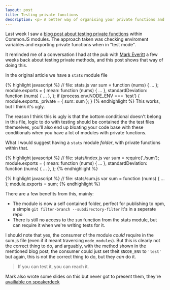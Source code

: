 ```yaml
---
layout: post
title: Testing private functions
description: <p> A better way of organising your private functions and testing them in node </p>
---
```


Last week I saw a [blog post about testing private functions](http://engineering.clever.com/2014/07/29/testing-private-functions-in-javascript-modules) within CommonJS modules. The approach taken was checking enviroment variables and exporting private functions when in "test mode".

It reminded me of a conversation I had at the pub with [Mark Everitt](https://twitter.com/qubyte) a few weeks back about testing private methods, and this post shows that way of doing this.

In the original article we have a `stats` module file

{% highlight javascript %}
// file: stats.js
var sum = function (nums) { ... };
module.exports = {
  mean: function (nums) { ... },
  standardDeviation: function (nums) { ... },
};
if (process.env.NODE_ENV === 'test') {
  module.exports._private = { sum: sum };
}
{% endhighlight %}
This works, but I think it's ugly.

The reason I think this is ugly is that the bottom conditional doesn't belong in this file, logic to do with testing should be contained the the test files themselves, you'll also end up bloating your code base with these conditionals when you have a lot of modules with private functions.

What I would suggest having a `stats` module *folder*, with private functions within that.

{% highlight javascript %}
// file: stats/index.js
var sum = require('./sum');
module.exports = {
  mean: function (nums) { ... },
  standardDeviation: function (nums) { ... },
};
{% endhighlight %}

{% highlight javascript %}
// file: stats/sum.js
var sum = function (nums) { ... };
module.exports = sum;
{% endhighlight %}

There are a few benefits from this, mainly:

 - The module is now a self contained folder, perfect for publishing to npm, a simple `git filter-branch --subdirectory-filter` it's in a seperate repo
 - There is still no access to the `sum` function from the stats module, but can require it when we're writing tests for it.
 
I should note that yes, the consumer of the module *could* require in the sum.js file (even if it meant traversing `node_modules`). But this is clearly not the correct thing to do, and arguably, with the method shown in the mentioned blog post, the consumer could just set theit `$NODE_ENV` to `'test'` but again, this is not the correct thing to do, but they *can* do it. 

 > If you can test it, you can reach it.
 
Mark also wrote some slides on this but never got to present them, they're [availiable on speakerdeck](https://speakerdeck.com/qubyte/writing-testable-private-methods-with-node-dot-js-modules)
